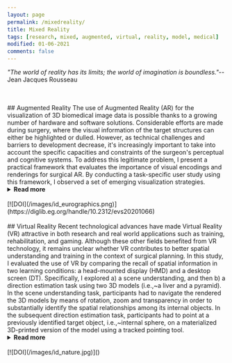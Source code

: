 ```yaml
---
layout: page
permalink: /mixedreality/
title: Mixed Reality
tags: [research, mixed, augmented, virtual, reality, model, medical]
modified: 01-06-2021
comments: false
---
```


_"The world of reality has its limits; the world of imagination is boundless."_--Jean Jacques Rousseau

<br/>
<br/>
## Augmented Reality
The use of Augmented Reality (AR) for the visualization of 3D biomedical image data is possible thanks to a growing number of hardware and software solutions. 
Considerable efforts are made during surgery, where the visual information of the target structures can either be highlighted or dulled. 
However, as technical challenges and barriers to development decrease, it's increasingly important to take into account the specific capacities and constraints of the surgeon's perceptual and cognitive systems. 
To address this legitimate problem, I present a practical framework that evaluates the importance of visual encodings and renderings for surgical AR. 
By conducting a task-specific user study using this framework, I observed a set of emerging visualization strategies. 
<details><summary><b>Read more</b></summary>
<p>
The given task is to make the kidney boundary visually salient and make the tumor and calyx distinguishable. 
After having recruited 23 participants from both the medical and the translational srugical fields, I found two preferred presets to tackle this task. 
With both presets, the usage of color, depth, and opacity improved the display of the organ bounds while contrasting the tumor and calyx. 
19 participants successfully completed the task using the modular and evaluative framework. 
Their preference was to either find a good preset where the organ bounds were visible then adjust the color of target objects or vice versa. 
In addition to allowing the identification of the effective visualization that best fits the task requirements, the modularity of the framework allows for the exchange of the target model for augmentation. 
The results allowed for rapid evaluation prior to deployment of a surgical AR solution.
</p>
</details>
<br/>
[![DOI](/images/id_eurographics.png)](https://diglib.eg.org/handle/10.2312/evs20201066)

<br/>
<br/>
## Virtual Reality
Recent technological advances have made Virtual Reality (VR) attractive in both research and real world applications such as training, rehabilitation, and gaming.
Although these other fields benefited from VR technology, it remains unclear whether VR contributes to better spatial understanding and training in the context of surgical planning. In this study, I evaluated the use of VR by comparing the recall of spatial information in two learning conditions: a head-mounted display (HMD) and a desktop screen (DT). Specifically, I explored a) a scene understanding, and then b) a direction estimation task using two 3D models (i.e.,~a liver and a pyramid). 
In the scene understanding task, participants had to navigate the rendered the 3D models by means of rotation, zoom and transparency in order to substantially identify the spatial relationships among its internal objects. 
In the subsequent direction estimation task, participants had to point at a previously identified target object, i.e.,~internal sphere, on a materialized 3D-printed version of the model using a tracked pointing tool. 
<details><summary><b>Read more</b></summary>
<p>
Results showed that the learning condition did not influence participants’ memory and confidence ratings of the models. 
In contrast, the model type, that is, whether the model to be recalled was a liver or a pyramid significantly affected participants’ memory about the internal structure of the model. 
Furthermore, localizing the internal position of the target sphere was also unaffected by participants' previous experience of the model.
Overall, results provide novel insights on the use of VR in a surgical planning scenario and have paramount implications in medical learning by shedding light on the mental model we make to recall spatial structures.
</p>
</details>
<br/>
[![DOI](/images/id_nature.jpg)]()
